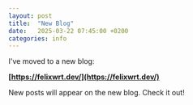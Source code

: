 ```yaml
---
layout: post
title:  "New Blog"
date:   2025-03-22 07:45:00 +0200
categories: info
---
```


I've moved to a new blog: 

**[https://felixwrt.dev/](https://felixwrt.dev/)**

New posts will appear on the new blog. Check it out!